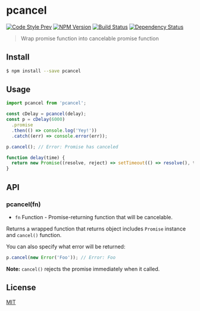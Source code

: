 # pcancel

[![Code Style Prev](https://img.shields.io/badge/code%20style-prev-32c8fc.svg?style=flat-square)](https://github.com/preco21/eslint-config-prev)
[![NPM Version](https://img.shields.io/npm/v/pcancel.svg?style=flat-square)](https://www.npmjs.com/package/pcancel)
[![Build Status](https://img.shields.io/travis/preco21/pcancel/master.svg?style=flat-square)](https://travis-ci.org/preco21/pcancel)
[![Dependency Status](https://dependencyci.com/github/preco21/pcancel/badge?style=flat-square)](https://dependencyci.com/github/preco21/pcancel)

> Wrap promise function into cancelable promise function

## Install

```bash
$ npm install --save pcancel
```

## Usage

```javascript
import pcancel from 'pcancel';

const cDelay = pcancel(delay);
const p = cDelay(6000)
  .promise
  .then(() => console.log('Yey!'))
  .catch((err) => console.error(err));

p.cancel(); // Error: Promise has canceled

function delay(time) {
  return new Promise((resolve, reject) => setTimeout(() => resolve(), time));
}
```

## API

### pcancel(fn)

* `fn` Function - Promise-returning function that will be cancelable.

Returns a wrapped function that returns object includes `Promise` instance and `cancel()` function.

You can also specify what error will be returned:

```javascript
p.cancel(new Error('Foo')); // Error: Foo
```

**Note:** `cancel()` rejects the promise immediately when it called.

## License

[MIT](https://preco.mit-license.org/)
